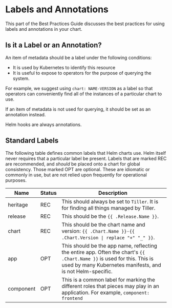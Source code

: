 # Labels and Annotations

This part of the Best Practices Guide discusses the best practices for using
labels and annotations in your chart.

## Is it a Label or an Annotation?

An item of metadata should be a label under the following conditions:

- It is used by Kubernetes to identify this resource
- It is useful to expose to operators for the purpose of querying the system.

For example, we suggest using `chart: NAME-VERSION` as a label so that operators
can conveniently find all of the instances of a particular chart to use.

If an item of metadata is not used for querying, it should be set as an annotation
instead.

Helm hooks are always annotations.

## Standard Labels

The following table defines common labels that Helm charts use. Helm itself never requires that a particular label be present. Labels that are marked REC
are recommended, and _should_ be placed onto a chart for global consistency. Those marked OPT are optional. These are idiomatic or commonly in use, but are not relied upon frequently for operational purposes.

Name|Status|Description
-----|------|----------
heritage | REC | This should always be set to `Tiller`. It is for finding all things managed by Tiller.
release | REC | This should be the `{{ .Release.Name }}`.
chart | REC | This should be the chart name and version: `{{ .Chart.Name }}-{{ .Chart.Version \| replace "+" "_" }}`.
app | OPT | This should be the app name, reflecting the entire app. Often the chart's `{{ .Chart.Name }}` is used for this. This is used by many Kubernetes manifests, and is not Helm-specific.
component | OPT | This is a common label for marking the different roles that pieces may play in an application. For example, `component: frontend`





